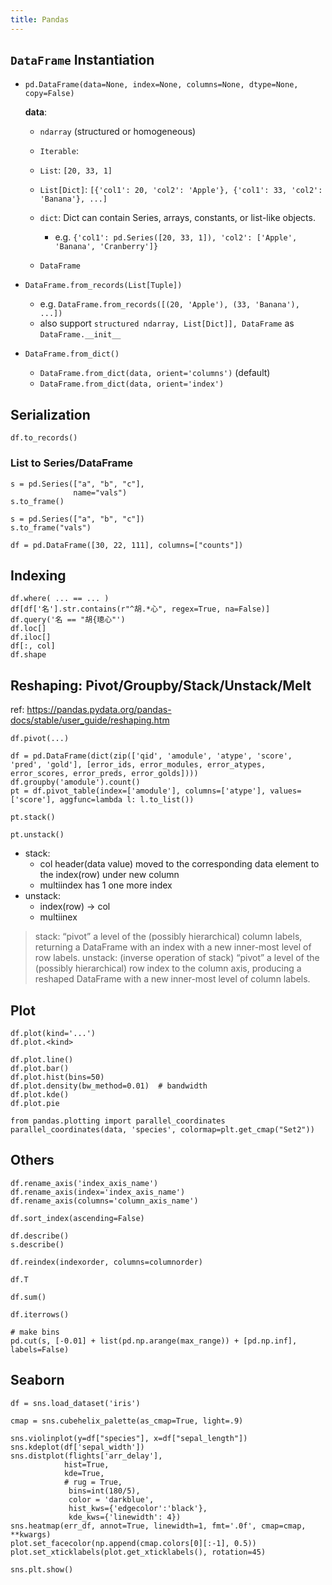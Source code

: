 ```yaml
---
title: Pandas
---
```


## `DataFrame` Instantiation

- `pd.DataFrame(data=None, index=None, columns=None, dtype=None, copy=False)`

  **data**: 

  - `ndarray` (structured or homogeneous)

  -  `Iterable`: 
    - `List`: `[20, 33, 1]`
    - `List[Dict]`: `[{'col1': 20, 'col2': 'Apple'}, {'col1': 33, 'col2': 'Banana'}, ...]`
  - `dict`: Dict can contain Series, arrays, constants, or list-like objects.
    - e.g. `{'col1': pd.Series([20, 33, 1]), 'col2': ['Apple', 'Banana', 'Cranberry']}`
  -  `DataFrame`

- `DataFrame.from_records(List[Tuple])`

  - e.g. `DataFrame.from_records([(20, 'Apple'), (33, 'Banana'), ...])`
  - also support `structured ndarray, List[Dict]], DataFrame` as `DataFrame.__init__`

- `DataFrame.from_dict()`

  - `DataFrame.from_dict(data, orient='columns')` (default)
  - `DataFrame.from_dict(data, orient='index')`

## Serialization

```
df.to_records()
```



### List to Series/DataFrame

```
s = pd.Series(["a", "b", "c"],
              name="vals")
s.to_frame()

s = pd.Series(["a", "b", "c"])
s.to_frame("vals")

df = pd.DataFrame([30, 22, 111], columns=["counts"])
```

## Indexing

```
df.where( ... == ... )
df[df['名'].str.contains(r"^胡.*心", regex=True, na=False)]
df.query('名 == "胡{璁心"')
df.loc[]
df.iloc[]
df[:, col]
df.shape
```


## Reshaping: Pivot/Groupby/Stack/Unstack/Melt
ref: https://pandas.pydata.org/pandas-docs/stable/user_guide/reshaping.htm
```
df.pivot(...)

df = pd.DataFrame(dict(zip(['qid', 'amodule', 'atype', 'score', 'pred', 'gold'], [error_ids, error_modules, error_atypes, error_scores, error_preds, error_golds])))
df.groupby('amodule').count()
pt = df.pivot_table(index=['amodule'], columns=['atype'], values=['score'], aggfunc=lambda l: l.to_list())

pt.stack()

pt.unstack()
```

- stack: 
	- col header(data value) moved to the corresponding data element to the index(row) under new column
	- multiindex has 1 one more index
- unstack: 
	- index(row) -> col
	- multiinex


> stack: “pivot” a level of the (possibly hierarchical) column labels, returning a DataFrame with an index with a new inner-most level of row labels.
> unstack: (inverse operation of stack) “pivot” a level of the (possibly hierarchical) row index to the column axis, producing a reshaped DataFrame with a new inner-most level of column labels.

## Plot

```
df.plot(kind='...')
df.plot.<kind>

df.plot.line()
df.plot.bar()
df.plot.hist(bins=50)
df.plot.density(bw_method=0.01)  # bandwidth
df.plot.kde()
df.plot.pie

from pandas.plotting import parallel_coordinates
parallel_coordinates(data, 'species', colormap=plt.get_cmap("Set2"))

```



## Others

```
df.rename_axis('index_axis_name')
df.rename_axis(index='index_axis_name')
df.rename_axis(columns='column_axis_name')

df.sort_index(ascending=False)

df.describe()
s.describe()

df.reindex(indexorder, columns=columnorder)

df.T

df.sum()

df.iterrows()

# make bins
pd.cut(s, [-0.01] + list(pd.np.arange(max_range)) + [pd.np.inf], labels=False)
```

## Seaborn

```
df = sns.load_dataset('iris')

cmap = sns.cubehelix_palette(as_cmap=True, light=.9)

sns.violinplot(y=df["species"], x=df["sepal_length"])
sns.kdeplot(df['sepal_width'])
sns.distplot(flights['arr_delay'], 
			hist=True, 
			kde=True, 
			# rug = True,
             bins=int(180/5), 
             color = 'darkblue', 
             hist_kws={'edgecolor':'black'},
             kde_kws={'linewidth': 4})
sns.heatmap(err_df, annot=True, linewidth=1, fmt='.0f', cmap=cmap, **kwargs)
plot.set_facecolor(np.append(cmap.colors[0][:-1], 0.5))
plot.set_xticklabels(plot.get_xticklabels(), rotation=45)

sns.plt.show()
```
